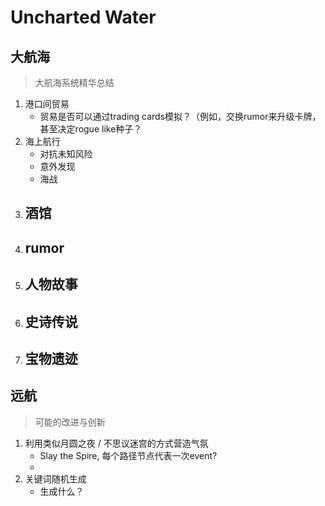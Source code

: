 # Uncharted Water

## 大航海

>   大航海系统精华总结

1.  港口间贸易
    -   贸易是否可以通过trading cards模拟？（例如，交换rumor来升级卡牌，甚至决定rogue like种子？
2.  海上航行
    -   对抗未知风险
    -   意外发现
    -   海战
3.  酒馆
    -   
4.  rumor
    -   
5.  人物故事
    -   
6.  史诗传说
    -
7.  宝物遗迹
    -   

## 远航

>   可能的改进与创新

1.  利用类似月圆之夜 / 不思议迷宫的方式营造气氛
    -   Slay the Spire, 每个路径节点代表一次event?
    -   
2.  关键词随机生成
    -   生成什么？